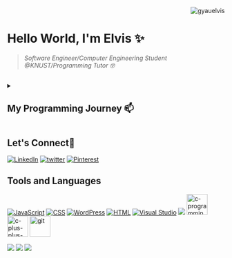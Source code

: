 <p align="right"><img src="https://komarev.com/ghpvc/?username=gyauelvis&label=Profile%20views&color=e91e63&style=flat" alt="gyauelvis"/> </p>
<h1>Hello World, I'm Elvis ✨</h1>

> *Software Engineer/Computer Engineering Student @KNUST/Programming Tutor :nerd_face:*
<h2></h2>

<details>
<summary> <h2>My Programming Journey 📫 </h2></summary>
<p>I'm Gyau Boahen Elvis, a second-year computer engineering student at the Kwame Nkrumah University of Ghana, Kumasi. I got to be familiar with programming when Mr. Arnold Johnson acquainted me with HTML and batch programming. Seeing the wonderful impacts of straightforward lines of code caused my interest in coding to become greater. I then, at that point, began to learn HTML. After little capability in HTML, I started to think about how I could style my HTML components then I met CSS. I learned CSS for quite a while and afterward began JavaScript. During my first year in the university my colleagues and I got introduced to Arduino. I then ccontinued to pursue it by learning how to program the <b>KEYESTUDIO KS0158</b>.I've also learnt how to use WordPress to build websites without having to write hard codes. Comparing WordPress to using html,CSS and JavaScript to build website, I prefer using the hard codes since it gives me more flexibility to creating my perfect design </p>
<p>
  I'm looking forward to collaborating on any programming project that uses <b>HTML,CSS,JavaScript and Arduino</b>
</p>
 </details>
<h2>Let's Connect👋</h2>
<a href="https://www.linkedin.com/in/gyauboahenelvis/"><img src="https://img.icons8.com/color/48/null/linkedin-circled--v1.png" title='LinkedIn'/></a>
<a href="https://twitter.com/LordGyau"><img src="https://img.icons8.com/color/48/null/twitter--v1.png" title='twitter'/></a>
<a href="https://www.pinterest.com/gyauelvis/"><img src="https://img.icons8.com/color/48/null/pinterest--v1.png" title='Pinterest'/></a>
<h2>Tools and Languages</h2>
<a href='#'><img src="https://img.icons8.com/ios/50/null/javascript--v1.png" title='JavaScript'/></a>
<a href='#'><img src="https://img.icons8.com/color/48/null/css3.png" title='CSS'/></a>
<a href='#'><img src="https://img.icons8.com/color/48/null/wordpress.png" title='WordPress'/></a>
<a href='#'><img src="https://img.icons8.com/color/48/null/html-5--v1.png" title='HTML'/></a>
<a href="#><img src="https://img.icons8.com/color/48/null/arduino.png" title='Arduino'/></a>
<a href="#"><img src="https://img.icons8.com/color/48/null/visual-studio-code-2019.png" title='Visual Studio'/></a>
<a href="#"><img src="https://img.icons8.com/color/48/null/tailwindcss.png" tilte="Tailwindcss"/></a>
<a href="#"><img title = "c-programming" width="48" height="48" src="https://img.icons8.com/color/48/c-programming.png" alt="c-programming"/></a>                <a href="#"><img title="C++" width="48" height="48" src="https://img.icons8.com/color/48/c-plus-plus-logo.png" alt="c-plus-plus-logo"/></a>                       <a href="#"><img title="Git" width="48" height="48" src="https://img.icons8.com/color/48/git.png" alt="git"/></a>                                                             
<p></p>

![](https://github-profile-summary-cards.vercel.app/api/cards/profile-details?username=gyauelvis&theme=github_dark)
![](https://github-profile-summary-cards.vercel.app/api/cards/repos-per-language?username=gyauelvis&theme=github_dark)
![](https://github-profile-summary-cards.vercel.app/api/cards/most-commit-language?username=gyauelvis&theme=github_dark)

<!-- [![Gyau Boahen Elvis' Stats](https://github-readme-stats.vercel.app/api?username=gyauelvis&show_icons=true&theme=github_dark)](https://github.com/qbentil) -->



<!---
gyauelvis/gyauelvis is a ✨ special ✨ repository because its `README.md` (this file) appears on your GitHub profile.
You can click the Preview link to take a look at your changes.
--->
